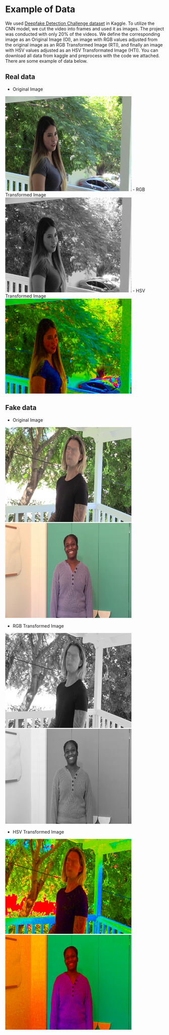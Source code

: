 # Example of Data
We used [Deepfake Detection Challenge dataset](https://www.kaggle.com/competitions/deepfake-detection-challenge/data) in Kaggle. To utilize the CNN model, we cut the video into frames and used it as images. The project was conducted with only 20% of the videos. We define the corresponding image as an Original Image (OI), an image with RGB values adjusted from the original image as an RGB Transformed Image (RTI), and finally an image with HSV values adjusted as an HSV Transformated Image (HTI).
You can download all data from kaggle and preprocess with the code we attached. There are some example of data below.
## Real data
- Original Image
<img src="https://github.com/bobo-0/deepfake_detection/blob/main/data/real_ori.jpg" width="400" height="300"/>
- RGB Transformed Image
<img src="https://github.com/bobo-0/deepfake_detection/blob/main/data/real_rti.jpg" width="400" height="300"/> 
- HSV Transformed Image
<img src="https://github.com/bobo-0/deepfake_detection/blob/main/data/real_hti.jpg" width="400" height="300"/>


## Fake data
- Original Image

<img src="https://github.com/bobo-0/deepfake_detection/blob/main/data/fake_ori.jpg" width="400" height="300"/> <img src="https://github.com/bobo-0/deepfake_detection/blob/main/data/fake_ori_2.jpg" width="400" height="300"/>

- RGB Transformed Image

<img src="https://github.com/bobo-0/deepfake_detection/blob/main/data/fake_rti.jpg" width="400" height="300"/> <img src="https://github.com/bobo-0/deepfake_detection/blob/main/data/fake_rti_2.jpg" width="400" height="300"/> 

- HSV Transformed Image

<img src="https://github.com/bobo-0/deepfake_detection/blob/main/data/fake_hti.jpg" width="400" height="300"/> <img src="https://github.com/bobo-0/deepfake_detection/blob/main/data/fake_hti_2.jpg" width="400" height="300"/>
